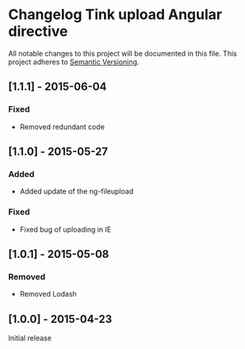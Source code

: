 # Changelog Tink upload Angular directive

All notable changes to this project will be documented in this file.
This project adheres to [Semantic Versioning](http://semver.org/).

<!--
## [Unreleased] - [unreleased]

### Added
### Changed
### Deprecated
### Removed
### Fixed
### Security
-->

## [1.1.1] - 2015-06-04

### Fixed
- Removed redundant code



## [1.1.0] - 2015-05-27

### Added
- Added update of the ng-fileupload

### Fixed
- Fixed bug of uploading in IE



## [1.0.1] - 2015-05-08

### Removed
- Removed Lodash



## [1.0.0] - 2015-04-23

Initial release
